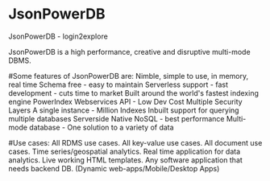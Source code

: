 # JsonPowerDB
JsonPowerDB - login2explore

JsonPowerDB is a high performance, creative and disruptive multi-mode DBMS.

#Some features of JsonPowerDB are:
Nimble, simple to use, in memory, real time
Schema free - easy to maintain
Serverless support - fast development - cuts time to market
Built around the world's fastest indexing engine PowerIndex
Webservices API - Low Dev Cost
Multiple Security Layers
A single instance - Million Indexes
Inbuilt support for querying multiple databases
Serverside Native NoSQL - best performance
Multi-mode database - One solution to a variety of data

#Use cases:
All RDMS use cases.
All key-value use cases.
All document use cases.
Time series/geospatial analytics.
Real time application for data analytics.
Live working HTML templates.
Any software application that needs backend DB. (Dynamic web-apps/Mobile/Desktop Apps)
